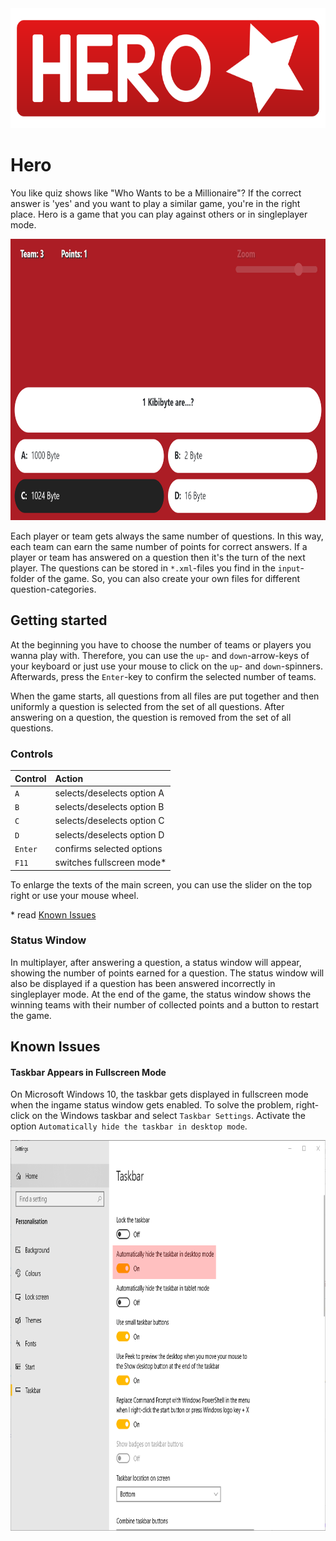 <img src="https://github.com/AlexanderMattheis/hero/blob/master/hero_full.png" width="576" height="192">

# Hero

You like quiz shows like "Who Wants to be a Millionaire"? If the correct answer is 'yes' and you want to play a similar game, you're in the right place. Hero is a game that you can play against others or in singleplayer mode.

<img src="https://github.com/AlexanderMattheis/hero/blob/master/pics/ingame.png" width="800" height="450">

Each player or team gets always the same number of questions. 
In this way, each team can earn the same number of points for correct answers.
If a player or team has answered on a question then it's the turn of the next player.
The questions can be stored in ``*.xml``-files you find 
in the ``input``-folder of the game. So, you can also create your own files
for different question-categories.

## Getting started

At the beginning you have to choose the number of teams or players 
you wanna play with. Therefore, you can use the ``up``- 
and ``down``-arrow-keys of your keyboard or just use your mouse to click 
on the ``up``- and ``down``-spinners. Afterwards, 
press the ``Enter``-key to confirm the selected number of teams.

When the game starts, all questions from all files are put together
and then uniformly a question is selected from the set of all questions.
After answering on a question, the question is removed from the set 
of all questions.

### Controls

| Control   | Action                     |
|:--------- |:-------------------------- |
| ``A``     | selects/deselects option A |
| ``B``     | selects/deselects option B |
| ``C``     | selects/deselects option C |
| ``D``     | selects/deselects option D |
| ``Enter`` | confirms selected options  |
| ``F11``   | switches fullscreen mode*  |

To enlarge the texts of the main screen, you can use the slider on the top right or use your mouse wheel.

\* read [Known Issues](#known-issues)

### Status Window

In multiplayer, after answering a question, a status window will appear, showing the number of points earned for a question. The status window will also be displayed if a question has been answered incorrectly in singleplayer mode. At the end of the game, the status window shows the winning teams with their number of collected points and a button to restart the game.

## Known Issues

#### Taskbar Appears in Fullscreen Mode

On Microsoft Windows 10, the taskbar gets displayed in fullscreen mode when the ingame status window gets enabled. To solve the problem, right-click on the Windows taskbar and select ``Taskbar Settings``. Activate the option ``Automatically hide the taskbar in desktop mode``.

<img src="https://github.com/AlexanderMattheis/hero/blob/master/pics/activate_auto_hide_in_desktop_mode.PNG" width="800" height="625">
